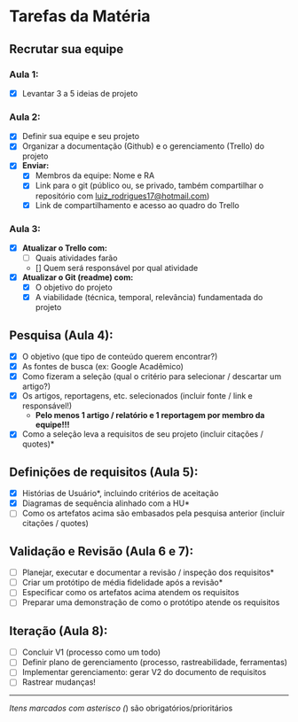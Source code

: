 # Tarefas da Matéria

## Recrutar sua equipe

### Aula 1:
- [x] Levantar 3 a 5 ideias de projeto

### Aula 2:
- [x] Definir sua equipe e seu projeto
- [x] Organizar a documentação (Github) e o gerenciamento (Trello) do projeto
- [x] **Enviar:**
  - [x] Membros da equipe: Nome e RA
  - [x] Link para o git (público ou, se privado, também compartilhar o repositório com luiz_rodrigues17@hotmail.com)
  - [x] Link de compartilhamento e acesso ao quadro do Trello

### Aula 3:
- [x] **Atualizar o Trello com:**
  - [ ] Quais atividades farão
  - [] Quem será responsável por qual atividade
- [x] **Atualizar o Git (readme) com:**
  - [x] O objetivo do projeto
  - [x] A viabilidade (técnica, temporal, relevância) fundamentada do projeto

## Pesquisa (Aula 4):
- [x] O objetivo (que tipo de conteúdo querem encontrar?)
- [x] As fontes de busca (ex: Google Acadêmico)
- [x] Como fizeram a seleção (qual o critério para selecionar / descartar um artigo?)
- [x] Os artigos, reportagens, etc. selecionados (incluir fonte / link e responsável!)
  - **Pelo menos 1 artigo / relatório e 1 reportagem por membro da equipe!!!**
- [x] Como a seleção leva a requisitos de seu projeto (incluir citações / quotes)*

## Definições de requisitos (Aula 5):
- [x] Histórias de Usuário*, incluindo critérios de aceitação
- [x] Diagramas de sequência alinhado com a HU*
- [ ] Como os artefatos acima são embasados pela pesquisa anterior (incluir citações / quotes)

## Validação e Revisão (Aula 6 e 7):
- [ ] Planejar, executar e documentar a revisão / inspeção dos requisitos*
- [ ] Criar um protótipo de média fidelidade após a revisão*
- [ ] Especificar como os artefatos acima atendem os requisitos
- [ ] Preparar uma demonstração de como o protótipo atende os requisitos

## Iteração (Aula 8):
- [ ] Concluir V1 (processo como um todo)
- [ ] Definir plano de gerenciamento (processo, rastreabilidade, ferramentas)
- [ ] Implementar gerenciamento: gerar V2 do documento de requisitos
- [ ] Rastrear mudanças!

---
*Itens marcados com asterisco (*) são obrigatórios/prioritários

